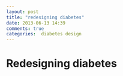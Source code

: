 ```yaml
---
layout: post
title: "redesigning diabetes"
date: 2013-06-13 14:39
comments: true
categories:  diabetes design
---
```


# Redesigning diabetes
